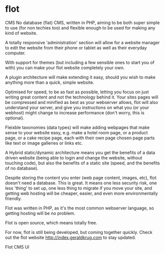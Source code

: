 # flot
CMS
No database (flat) CMS, written in PHP, aiming to be both super simple to use (for non techies too) and flexible enough to be used for making any kind of website.

A totally responsive 'administration' section will allow for a website manager to edit the website from their phone or tablet as well as their everyday computer.

With support for themes (but including a few sensible ones to start you of with) you can make your flot website completely your own.

A plugin architecture will make extending it easy, should you wish to make anything more than a quick, simple website.

Optimised for speed, to be as fast as possible, letting you focus on just writing great content and not the technology behind it. Your sites pages will be compressed and minified as best as your webserver allows, flot will also understand your server, and give you instructions on what you (or your webhost) might change to increase performance (don't worry, this is optional).

Fleixble taxonomies (data types) will make adding webpages that make sense to your website easy, e.g. make a hotel room page, or a product page, or a cake recipe page, each with their own page chosen page parts like text or image galleries or links etc.

A Hybrid static/dynamic architecture means you get the benefits of a data driven website (being able to login and change the website, without touching code), but also the benefits of a static site (speed, and the benefits of no database).

Despite storing the content you enter (web page content, images, etc), flot doesn't need a database. This is great. It means one less security risk, one less 'thing' to set up, one less thing to migrate if you move your site, and getting web hosting will be cheaper, easier, and even more environmentally friendly.

Flot was written in PHP, as it's the most common webserver language, so getting hosting will be no problem.

Flot is open source, which means totally free.

For now, flot is still being developed, but coming together quickly. Check out the flot website http://index.geraldkrug.com to stay updated.

Flot CMS UI
